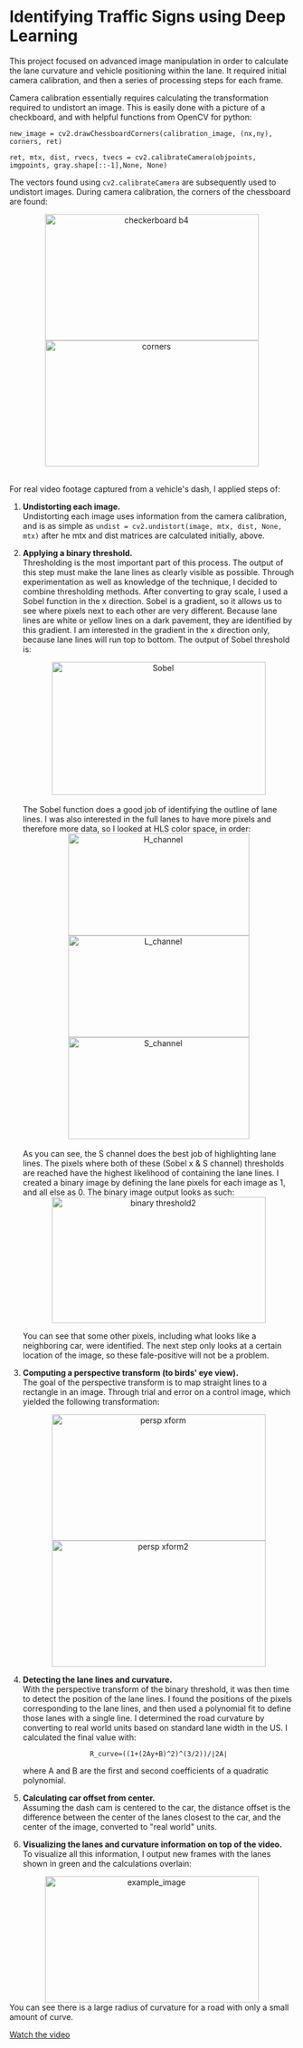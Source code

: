 # Identifying Traffic Signs using Deep Learning

This project focused on advanced image manipulation in order to calculate the lane curvature and vehicle positioning within the lane. It required initial camera calibration, and then a series of processing steps for each frame.

Camera calibration essentially requires calculating the transformation required to undistort an image. This is easily done with a picture of a checkboard, and with helpful functions from OpenCV for python:   
<pre><code>new_image = cv2.drawChessboardCorners(calibration_image, (nx,ny), corners, ret)

ret, mtx, dist, rvecs, tvecs = cv2.calibrateCamera(objpoints, imgpoints, gray.shape[::-1],None, None)</code></pre>

The vectors found using `cv2.calibrateCamera` are subsequently used to undistort images. During camera calibration, the corners of the chessboard are found:
<center><a data-flickr-embed="true"  href="https://www.flickr.com/photos/169500224@N07/46645486945/in/dateposted-public/" title="checkerboard b4"><img src="https://live.staticflickr.com/7922/46645486945_9594ff6bc2.jpg" width="378" height="223" alt="checkerboard b4"></a><a data-flickr-embed="true"  href="https://www.flickr.com/photos/169500224@N07/33684284938/in/dateposted-public/" title="corners"><img src="https://live.staticflickr.com/7862/33684284938_a6c97706ae.jpg" width="378" height="223" alt="corners"></a></center>

<br>For real video footage captured from a vehicle's dash, I applied steps of:
1. **Undistorting each image.** <br>
    Undistorting each image uses information from the camera calibration, and is as simple as `undist = cv2.undistort(image, mtx, dist, None, mtx)` after he mtx and dist matrices are calculated initially, above.
2. **Applying a binary threshold.** <br>
    Thresholding is the most important part of this process. The output of this step must make the lane lines as clearly visible as possible. Through experimentation as well as knowledge of the technique, I decided to combine thresholding methods. After converting to gray scale, I used a Sobel function in the x direction. Sobel is a gradient, so it allows us to see where pixels next to each other are very different. Because lane lines are white or yellow lines on a dark pavement, they are identified by this gradient. I am interested in the gradient in the x direction only, because lane lines will run top to bottom. The output of Sobel threshold is:
    
    <center><img src="https://live.staticflickr.com/7840/33719747158_12dc879ecf.jpg" width="378" height="235" alt="Sobel"></center><br>
    The Sobel function does a good job of identifying the outline of lane lines. I was also interested in the full lanes to have more pixels and therefore more data, so I looked at HLS color space, in order:<br> 
    <center><img src="https://live.staticflickr.com/7897/46681277105_b6bc60f295_n.jpg" width="320" height="180" alt="H_channel"><img src="https://live.staticflickr.com/7914/46872827444_4c50d89766_n.jpg" width="320" height="180" alt="L_channel"><img src="https://live.staticflickr.com/7918/46681277085_aabcd76921_n.jpg" width="320" height="180" alt="S_channel"></center><br> As you can see, the S channel does the best job of highlighting lane lines. The pixels where both of these (Sobel x & S channel) thresholds are reached have the highest likelihood of containing the lane lines. I created a binary image by defining the lane pixels for each image as 1, and all else as 0. The binary image output looks as such:

    <center><img src="https://live.staticflickr.com/7865/46645486985_71e24c7a19.jpg" width="378" height="223" alt="binary threshold2"></center>

    You can see that some other pixels, including what looks like a neighboring car, were identified. The next step only looks at a certain location of the image, so these fale-positive will not be a problem.
3. **Computing a perspective transform (to birds' eye view).** <br>
    The goal of the perspective transform is to map straight lines to a rectangle in an image. Through trial and error on a control image, which yielded the following transformation:
    <center><img src="https://live.staticflickr.com/7892/46837284414_53f6ebd159.jpg" width="378" height="223" alt="persp xform"><img src="https://live.staticflickr.com/7833/33684284668_5c05c6d0e9.jpg" width="378" height="223" alt="persp xform2"></center>
4. **Detecting the lane lines and curvature.** <br>
    With the perspective transform of the binary threshold, it was then time to detect the position of the lane lines. I found the positions of the pixels corresponding to the lane lines, and then used a polynomial fit to define those lanes with a single line. I determined the road curvature by converting to real world units based on standard lane width in the US. I calculated the final value with:
    <center><pre><code>R_curve=((1+(2Ay+B)^2)^(3/2))/∣2A∣</code></pre></center>
    where A and B are the first and second coefficients of a quadratic polynomial.
5. **Calculating car offset from center.** <br>
    Assuming the dash cam is centered to the car, the distance offset is the difference between the center of the lanes closest to the car, and the center of the image, converted to "real world" units.
6. **Visualizing the lanes and curvature information on top of the video.** <br>
     To visualize all this information, I output new frames with the lanes shown in green and the calculations overlain:
<center><img src="https://live.staticflickr.com/7818/46645486905_58ec24bc52.jpg" width="378" height="223" alt="example_image"></center>You can see there is a large radius of curvature for a road with only a small amount of curve.

[Watch the video](https://www.youtube.com/embed/b9hYK5LCyrs)


